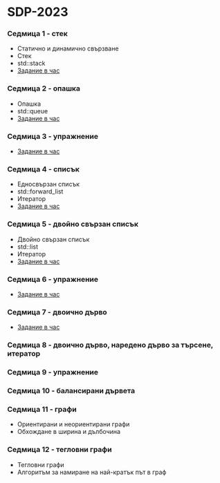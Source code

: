 # SDP-2023

### Седмица 1 - стек
- Статично и динамично свързване
- Стек
- std::stack
- [Задание в час](https://classroom.github.com/a/qr7ZkpKN)


### Седмица 2 - опашка
- Опашка
- std::queue
- [Задание в час](https://classroom.github.com/a/sm4nuwix)


### Седмица 3 - упражнение
- [Задание в час](https://classroom.github.com/a/P_EGfBLm)


### Седмица 4 - списък
- Едносвързан списък
- std::forward_list
- Итератор
- [Задание в час](https://classroom.github.com/a/umRGaHjv)


### Седмица 5 - двойно свързан списък
- Двойно свързан списък
- std::list
- Итератор
- [Задание в час](https://classroom.github.com/a/o4Lphjsq)


### Седмица 6 - упражнение
- [Задание в час](https://classroom.github.com/a/uBMOrx22)


### Седмица 7 - двоично дърво
- [Задание в час](https://classroom.github.com/a/RS_M-hyw)


### Седмица 8 - двоично дърво, наредено дърво за търсене, итератор


### Седмица 9 - упражнение


### Седмица 10 - балансирани дървета


### Седмица 11 - графи
- Ориентирани и неориентирани графи
- Обхождане в ширина и дълбочина

### Седмица 12 - тегловни графи
- Тегловни графи
- Алгоритъм за намиране на най-кратък път в граф

